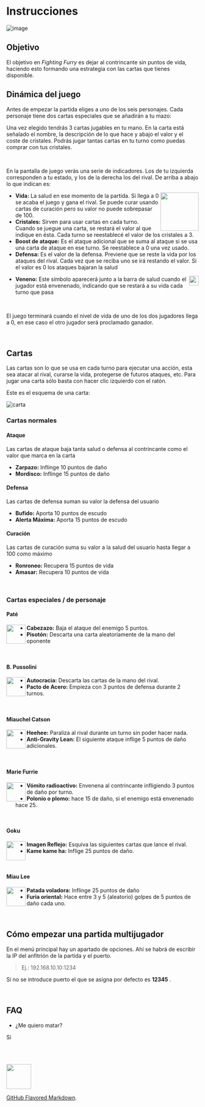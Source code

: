 # Instrucciones

![image](https://user-images.githubusercontent.com/62404395/119480386-e52f1200-bd51-11eb-8374-c76b9740d175.png)


## Objetivo

El objetivo en _Fighting Furry_ es dejar al contrincante sin puntos de vida, haciendo esto formando una estrategia con las cartas que tienes disponible.
<br>

## Dinámica del juego

Antes de empezar la partida eliges a uno de los seis personajes. Cada personaje tiene dos cartas especiales que se añadirán a tu mazo:

Una vez elegido tendrás 3 cartas jugables en tu mano. En la carta está señalado el nombre, la descripción de lo que hace y abajo el valor y el coste de cristales. Podrás jugar tantas cartas en tu turno como puedas comprar con tus cristales.

<br>

En la pantalla de juego verás una serie de indicadores. Los de tu izquierda corresponden a tu estado, y los de la derecha los del rival.
De arriba a abajo lo que indican es:

<img src="https://user-images.githubusercontent.com/62404395/119225395-d81ce380-bb03-11eb-9add-aef8f3c80496.png" width=100 align=right>

- **Vida:** La salud en ese momento de la partida. Si llega a 0 se acaba el juego y gana el rival. Se puede curar usando cartas de curación pero su valor no puede sobrepasar de 100.
- **Cristales:** Sirven para usar cartas en cada turno. Cuando se juegue una carta, se restará el valor al que indique en ésta. Cada turno se reestablecé el valor de los cristales a 3.
- **Boost de ataque:** Es el ataque adicional que se suma al ataque si se usa una carta de ataque en ese turno. Se reestablece a 0 una vez usado.
- **Defensa:** Es el valor de la defensa. Previene que se reste la vida por los ataques del rival. Cada vez que se reciba uno se irá restando el valor. Si el valor es 0 los ataques bajaran la salud


<img src="https://user-images.githubusercontent.com/62404395/119478324-03940e00-bd50-11eb-810e-c39d203c2901.png" width=25 align=right>

- **Veneno:** Este símbolo aparecerá junto a la barra de salud cuando el jugador está envenenado, indicando que se restará a su vida cada turno que pasa 

<br>

El juego terminará cuando el nivel de vida de uno de los dos jugadores llega a 0, en ese caso el otro jugador será proclamado ganador.

<br>

## Cartas

Las cartas son lo que se usa en cada turno para ejecutar una acción, esta sea atacar al rival, curarse la vida, protegerse de futuros ataques, etc. Para jugar una carta sólo basta con hacer clic izquierdo con el ratón.

Este es el esquema de una carta:

![carta](https://user-images.githubusercontent.com/62404395/119485205-1827d480-bd57-11eb-8645-929d0c471520.png)


### Cartas normales

#### Ataque

Las cartas de ataque baja tanta salud o defensa al contrincante como el valor que marca en la carta

- **Zarpazo:** Inflinge 10 puntos de daño 
- **Mordisco:** Inflinge 15 puntos de daño 

#### Defensa

Las cartas de defensa suman su valor la defensa del usuario

- **Bufido:** Aporta 10 puntos de escudo 
- **Alerta Máxima:** Aporta 15 puntos de escudo

#### Curación

Las cartas de curación suma su valor a la salud del usuario hasta llegar a 100 como máximo

- **Ronroneo:** Recupera 15 puntos de vida
- **Amasar:** Recupera 10 puntos de vida 

<br>

### Cartas especiales / de personaje

#### Paté
<img src="https://user-images.githubusercontent.com/62404395/119474767-d003b480-bd4c-11eb-9631-1f36861e566f.png" width=50 align=left>

- **Cabezazo:** Baja el ataque del enemigo 5 puntos.
- **Pisotón:** Descarta una carta aleatoriamente de la mano del oponente

<br>

#### B. Pussolini
<img src="https://user-images.githubusercontent.com/62404395/119474730-c5e1b600-bd4c-11eb-9411-c1d1e5b56a9e.png" width=50 align=left>

- **Autocracia:** Descarta las cartas de la mano del rival.
- **Pacto de Acero:** Empieza con 3 puntos de defensa  durante 2 turnos.

<br>

#### Miauchel Catson
<img src="https://user-images.githubusercontent.com/62404395/119474974-fa557200-bd4c-11eb-90ab-9e1e25f4c6b7.png" width=50 align=left>

- **Heehee:** Paraliza al rival durante un turno sin poder hacer nada.
- **Anti-Gravity Lean:** El siguiente ataque inflige 5 puntos de daño adicionales.

<br>

#### Marie Furrie
<img src="https://user-images.githubusercontent.com/62404395/119474826-db56e000-bd4c-11eb-906d-59e90ac90c9c.png" width=50 align=left>

- **Vómito radioactivo:** Envenena al contrincante infligiendo 3 puntos de daño por turno.
- **Polonio o plomo:** hace 15 de daño, si el enemigo está envenenado hace 25. 

<br>

#### Goku
<img src="https://user-images.githubusercontent.com/62404395/119474268-4358f680-bd4c-11eb-854e-7ff489064fe1.png" width=50 align=left>

- **Imagen Reflejo:** Esquiva las siguientes cartas que lance el rival.
- **Kame kame ha:** Inflige 25 puntos de daño.

<br>

#### Miau Lee
<img src="https://user-images.githubusercontent.com/62404395/119474885-e873cf00-bd4c-11eb-8505-9767715d42e8.png" width=50 align=left>

- **Patada voladora:** Inflinge 25 puntos de daño
- **Furia oriental:**  Hace entre 3 y 5 (aleatorio) golpes de 5 puntos de daño cada uno.

<br>

## Cómo empezar una partida multijugador

En el menú principal hay un apartado de opciones. Ahí se habrá de escribir la IP del anfitrión de la partida y el puerto.
> Ej.: 192.168.10.10:1234


Si no se introduce puerto el que se asigna por defecto es __12345__ .

<br>

## FAQ

- ¿Me quiero matar?

Sí

<!--haha html go-->
<br> <br>


<img src="https://user-images.githubusercontent.com/62404395/119477435-3e497680-bd4f-11eb-9bfc-0b9ef5a0f3af.png" width=65 align=center>




 [GitHub Flavored Markdown](https://guides.github.com/features/mastering-markdown/).
